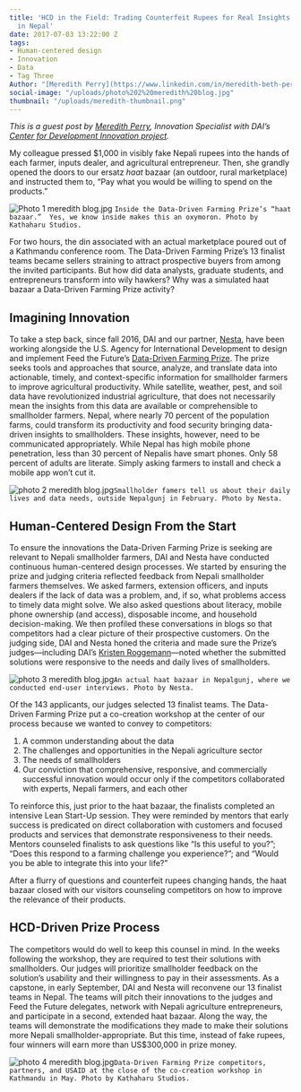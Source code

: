 ```yaml
---
title: 'HCD in the Field: Trading Counterfeit Rupees for Real Insights with Farmers
  in Nepal'
date: 2017-07-03 13:22:00 Z
tags:
- Human-centered design
- Innovation
- Data
- Tag Three
Author: "[Meredith Perry](https://www.linkedin.com/in/meredith-beth-perry-01882236/)"
social-image: "/uploads/photo%202%20meredith%20blog.jpg"
thumbnail: "/uploads/meredith-thumbnail.png"
---
```


*This is a guest post by [Meredith Perry](https://www.linkedin.com/in/meredith-beth-perry-01882236/), Innovation Specialist with DAI’s [Center for Development Innovation project](https://www.dai.com/our-work/projects/worldwide-center-development-innovation-professional-management-services).*

My colleague pressed $1,000 in visibly fake Nepali rupees into the hands of each farmer, inputs dealer, and agricultural entrepreneur.   Then, she grandly opened the doors to our ersatz *haat* bazaar (an outdoor, rural marketplace) and instructed them to, “Pay what you would be willing to spend on the products.”  

![Photo 1 meredith blog.jpg](/uploads/Photo%201%20meredith%20blog.jpg) `Inside the Data-Driven Farming Prize’s “haat bazaar.”  Yes, we know inside makes this an oxymoron. Photo by Kathaharu Studios.`

For two hours, the din associated with an actual marketplace poured out of a Kathmandu conference room. The Data-Driven Farming Prize’s 13 finalist teams became sellers straining to attract prospective buyers from among the invited participants. But how did data analysts, graduate students, and entrepreneurs transform into wily hawkers? Why was a simulated haat bazaar a Data-Driven Farming Prize activity?

<!--more-->

## Imagining Innovation

To take a step back, since fall 2016, DAI and our partner, [Nesta](http://www.nesta.org.uk/challenge-prize-centre), have been working alongside the U.S. Agency for International Development to design and implement Feed the Future’s [Data-Driven Farming Prize](http://datadrivenfarming.challenges.org/). The prize seeks tools and approaches that source, analyze, and translate data into actionable, timely, and context-specific information for smallholder farmers to improve agricultural productivity. While satellite, weather, pest, and soil data have revolutionized industrial agriculture, that does not necessarily mean the insights from this data are available or comprehensible to smallholder farmers. Nepal, where nearly 70 percent of the population farms, could transform its productivity and food security bringing data-driven insights to smallholders. These insights, however, need to be communicated appropriately. While Nepal has high mobile phone penetration, less than 30 percent of Nepalis have smart phones.  Only 58 percent of adults are literate. Simply asking farmers to install and check a mobile app won’t cut it.

![photo 2 meredith blog.jpg](/uploads/photo%202%20meredith%20blog.jpg)`Smallholder famers tell us about their daily lives and data needs, outside Nepalgunj in February. Photo by Nesta.`

## Human-Centered Design From the Start

To ensure the innovations the Data-Driven Farming Prize is seeking are relevant to Nepali smallholder farmers, DAI and Nesta have conducted continuous human-centered design processes. We started by ensuring the prize and judging criteria reflected feedback from Nepali smallholder farmers themselves. We asked farmers, extension officers, and inputs dealers if the lack of data was a problem, and, if so, what problems access to timely data might solve. We also asked questions about literacy, mobile phone ownership (and access), disposable income, and household decision-making. We then profiled these conversations in blogs so that competitors had a clear picture of their prospective customers. On the judging side, DAI and Nesta honed the criteria and made sure the Prize’s judges—including DAI’s [Kristen Roggemann](https://www.dai.com/who-we-are/our-team/kristen-roggemann)—noted whether the submitted solutions were responsive to the needs and daily lives of smallholders.

![photo 3 meredith blog.jpg](/uploads/photo%203%20meredith%20blog.jpg)`An actual haat bazaar in Nepalgunj, where we conducted end-user interviews. Photo by Nesta.`

Of the 143 applicants, our judges selected 13 finalist teams. The Data-Driven Farming Prize put a co-creation workshop at the center of our process because we wanted to convey to competitors:
1. A common understanding about the data
2. The challenges and opportunities in the Nepali agriculture sector
3. The needs of smallholders 
4. Our conviction that comprehensive, responsive, and commercially successful innovation would occur only if the competitors collaborated with experts, Nepali farmers, and each other

To reinforce this, just prior to the haat bazaar, the finalists completed an intensive Lean Start-Up session. They were reminded by mentors that early success is predicated on direct collaboration with customers and focused products and services that demonstrate responsiveness to their needs. Mentors counseled finalists to ask questions like “Is this useful to you?”; “Does this respond to a farming challenge you experience?”; and “Would you be able to integrate this into your life?”

After a flurry of questions and counterfeit rupees changing hands, the haat bazaar closed with our visitors counseling competitors on how to improve the relevance of their products.

## HCD-Driven Prize Process

The competitors would do well to keep this counsel in mind. In the weeks following the workshop, they are required to test their solutions with smallholders. Our judges will prioritize smallholder feedback on the solution’s usability and their willingness to pay in their assessments. As a capstone, in early September, DAI and Nesta will reconvene our 13 finalist teams in Nepal. The teams will pitch their innovations to the judges and Feed the Future delegates, network with Nepali agriculture entrepreneurs, and participate in a second, extended haat bazaar. Along the way, the teams will demonstrate the modifications they made to make their solutions more Nepali smallholder-appropriate. But this time, instead of fake rupees, four winners will earn more than US$300,000 in prize money.

![photo 4 meredith blog.jpg](/uploads/photo%204%20meredith%20blog.jpg)`Data-Driven Farming Prize competitors, partners, and USAID at the close of the co-creation workshop in Kathmandu in May. Photo by Kathaharu Studios.`
